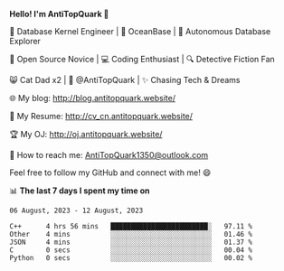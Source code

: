 
**Hello! I'm AntiTopQuark 👋**

🔧 Database Kernel Engineer | 🌊 OceanBase | 🤖 Autonomous Database Explorer

🌱 Open Source Novice | 💻 Coding Enthusiast | 🔍 Detective Fiction Fan

😸 Cat Dad x2 | 🎉 @AntiTopQuark | ✨ Chasing Tech & Dreams

🌐 My blog: http://blog.antitopquark.website/

📄 My Resume: http://cv_cn.antitopquark.website/

🏆 My OJ: http://oj.antitopquark.website/

📧 How to reach me: AntiTopQuark1350@outlook.com

Feel free to follow my GitHub and connect with me! 😄

📊 **The last 7 days I spent my time on** 

<!--START_SECTION:waka-->
```text
06 August, 2023 - 12 August, 2023

C++      4 hrs 56 mins   ████████████████████████░   97.11 % 
Other    4 mins          ░░░░░░░░░░░░░░░░░░░░░░░░░   01.46 % 
JSON     4 mins          ░░░░░░░░░░░░░░░░░░░░░░░░░   01.37 % 
C        0 secs          ░░░░░░░░░░░░░░░░░░░░░░░░░   00.04 % 
Python   0 secs          ░░░░░░░░░░░░░░░░░░░░░░░░░   00.02 %
```
<!--END_SECTION:waka-->


